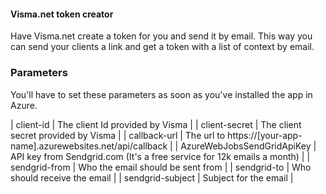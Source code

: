 #### Visma.net token creator ####

Have Visma.net create a token for you and send it by email. This way you can send your clients a link and get a token with a list of context by email.

### Parameters

You'll have to set these parameters as soon as you've installed the app in Azure.

| client-id | The client Id provided by Visma | 
| client-secret | The client secret provided by Visma |
| callback-url | The url to https://[your-app-name].azurewebsites.net/api/callback |
| AzureWebJobsSendGridApiKey | API key from Sendgrid.com (It's a free service for 12k emails a month) |
| sendgrid-from | Who the email should be sent from |
| sendgrid-to | Who should receive the email |
| sendgrid-subject | Subject for the email |